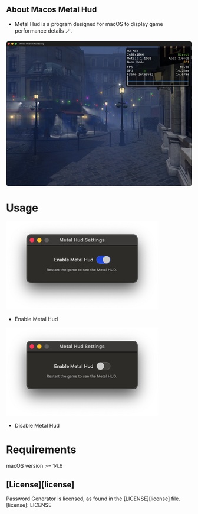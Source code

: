 ## About Macos Metal Hud

-  Metal Hud is a program designed for macOS to display game performance details 🪄.

![](/Images/MetalHudAppDark.png)


# Usage


![](/Images/WindowEnable.png)
- Enable Metal Hud

![](/Images/WindowDisable.png)
- Disable Metal Hud

# Requirements
macOS version >= 14.6


## [License][license]
Password Generator is licensed, as found in the [LICENSE][license] file.
[license]: LICENSE
